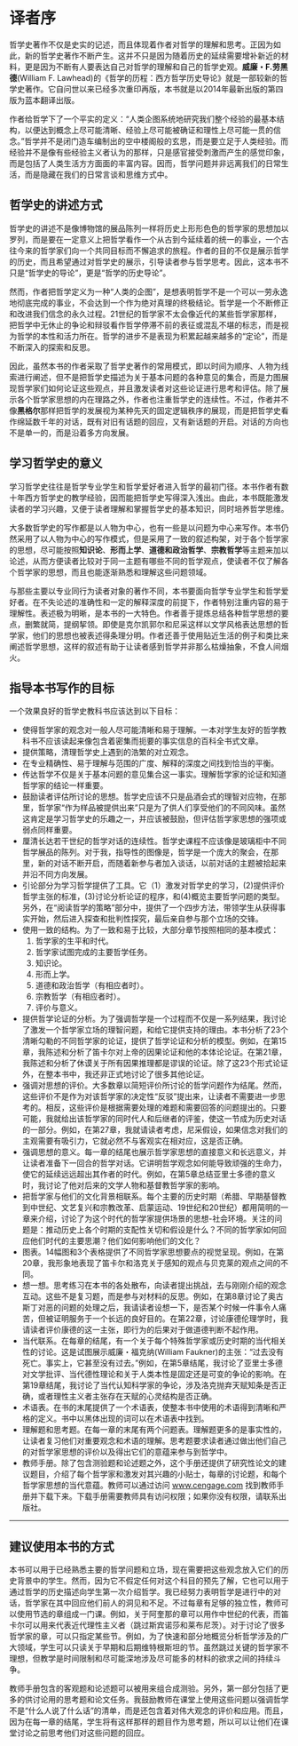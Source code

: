 # 译者序

哲学史著作不仅是史实的记述，而且体现着作者对哲学的理解和思考。正因为如此，新的哲学史著作不断产生。这并不只是因为随着历史的延续需要增补新近的材料，更是因为不断有人要表达自己对哲学的理解和自己的哲学史观。**威廉・F.劳黑德**(William F. Lawhead)的《哲学的历程：西方哲学历史导论》就是一部较新的哲学史著作。它自问世以来已经多次重印再版，本书就是以2014年最新出版的第四版为蓝本翻译出版。

作者给哲学下了一个平实的定义：“人类企图系统地研究我们整个经验的最基本结构，以便达到概念上尽可能清晰、经验上尽可能被确证和理性上尽可能一贯的信念。”哲学并不是闭门造车编制出的空中楼阁般的玄思，而是要立足于人类经验。而经验并不是像有些经验主义者认为的那样，只是感官接受刺激而产生的感觉印象，而是包括了人类生活方方面面的丰富内容。因而，哲学问题并非远离我们的日常生活，而是隐藏在我们的日常言谈和思维方式中。

## 哲学史的讲述方式

哲学史的讲述不是像博物馆的展品陈列一样将历史上形形色色的哲学家的思想加以罗列，而是要在一定意义上把哲学看作一个从古到今延续着的统一的事业，一个古往今来的哲学家们向一个共同目标而不懈追求的旅程。作者的目的不仅是展示哲学的历史，而且希望通过对哲学史的展示，引导读者参与哲学思考。因此，这本书不只是“哲学史的导论”，更是“哲学的历史导论”。

然而，作者把哲学定义为一种“人类的企图”，是想表明哲学不是一个可以一劳永逸地彻底完成的事业，不会达到一个作为绝对真理的终极结论。哲学是一个不断修正和改进我们信念的永久过程。21世纪的哲学家不太会像近代的某些哲学家那样，把哲学中无休止的争论和辩驳看作哲学停滞不前的表征或混乱不堪的标志，而是视为哲学的本性和活力所在。哲学的进步不是表现为积累起越来越多的“定论”，而是不断深入的探索和反思。

因此，虽然本书的作者采取了哲学史著作的常用模式，即以时间为顺序、人物为线索进行阐述，但不是把哲学史描述为关于基本问题的各种意见的集合，而是力图展现哲学家们如何论证这些观点，并且激发读者对这些论证进行思考和评估。除了展示各个哲学家思想的内在理路之外，作者也注重哲学史的连续性。不过，作者并不像**黑格尔**那样把哲学的发展视为某种先天的固定逻辑秩序的展现，而是把哲学史看作绵延数千年的对话，既有对旧有话题的回应，又有新话题的开启。对话的方向也不是单一的，而是沿着多方向发展。

## 学习哲学史的意义

学习哲学史往往是哲学专业学生和哲学爱好者进入哲学的最初门径。本书作者有数十年西方哲学史的教学经验，因而能把哲学史写得深入浅出。由此，本书既能激发读者的学习兴趣，又便于读者理解和掌握哲学史的基本知识，同时培养哲学思维。

大多数哲学史的写作都是以人物为中心，也有一些是以问题为中心来写作。本书仍然采用了以人物为中心的写作模式，但是采用了一致的叙述构架，对于各个哲学家的思想，尽可能按照**知识论**、**形而上学**、**道德和政治哲学**、**宗教哲学**等主题来加以论述，从而方便读者比较对于同一主题有哪些不同的哲学观点，使读者不仅了解各个哲学家的思想，而且也能逐渐熟悉和理解这些问题领域。

与那些主要以专业同行为读者对象的著作不同，本书要面向哲学专业学生和哲学爱好者。在不失论述的准确性和一定的解释深度的前提下，作者特别注重内容的易于理解性。表述极为明晰，是本书的一大特色。作者善于提炼总结各种哲学思想的要点，删繁就简，提纲挈领。即使是克尔凯郭尔和尼采这样以文学风格表达思想的哲学家，他们的思想也被表述得条理分明。作者还善于使用贴近生活的例子和类比来阐述哲学思想，这样的叙述有助于让读者感到哲学并非那么枯燥抽象，不食人间烟火。


## 指导本书写作的目标

一个效果良好的哲学史教科书应该达到以下目标：

- 使得哲学家的观念对一般人尽可能清晰和易于理解。一本对学生友好的哲学教科书不应该读起来像包含着密集而扼要的事实信息的百科全书式文章。
- 提供策略，清理哲学史上遇到的浩繁的对立观念。
- 在专业精确性、易于理解与范围的广度、解释的深度之间找到恰当的平衡。
- 传达哲学不仅是关于基本问题的意见集合这一事实。理解哲学家的论证和知道哲学家的结论一样重要。
- 鼓励读者评估所讨论的思想。哲学史应该不只是品酒会式的理智对应物，在那里，哲学家“作为样品被提供出来”只是为了供人们享受他们的不同风味。虽然这肯定是学习哲学史的乐趣之一，并应该被鼓励，但评估哲学家思想的强项或弱点同样重要。
- 厘清长达若干世纪的哲学对话的连续性。哲学史课程不应该像是玻璃柜中不同哲学展品的陈列。对于我，指导性的图像是，哲学是一个庞大的聚会，在那里，新的对话不断开启，而随着新参与者加入谈话，以前对话的主题被拾起来并沿不同方向发展。
- 引论部分为学习哲学提供了工具。它（1）激发对哲学史的学习，(2)提供评价哲学主张的标准，(3)讨论分析论证的程序，和(4)概览主要哲学问题的类型。另外，在“阅读哲学的策略”部分中，提供了一个四步方法，带领学生从获得事实开始，然后进入探查和批判性探究，最后亲自参与那个立场的交锋。
- 使用一致的结构。为了一致和易于比较，大部分章节按照相同的基本模式：
  1. 哲学家的生平和时代。
  2. 哲学家试图完成的主要哲学任务。
  3. 知识论。
  4. 形而上学。
  5. 道德和政治哲学（有相应者时）。
  6. 宗教哲学（有相应者时）。
  7. 评价与意义。
- 提供哲学论证的分析。为了强调哲学是一个过程而不仅是一系列结果，我讨论了激发一个哲学家立场的理智问题，和给它提供支持的理由。本书分析了23个清晰勾勒的不同哲学家的论证，提供了哲学论证和分析的模型。例如，在第15章，我陈述和分析了笛卡尔对上帝的因果论证和他的本体论论证。在第21章，我陈述和分析了休谟关于所有因果推理都是谬误的论证。除了这23个形式论证外，在整本书中，我还非正式地讨论了很多其他论证。
- 强调对思想的评价。大多数章以简短评价所讨论的哲学问题作为结尾。然而，这些评价不是作为对该哲学家的决定性“反驳”提出来，让读者不需要进一步思考的。相反，这些评价是根据需要处理的难题和需要回答的问题提出的。只要可能，我就给出该哲学家的同时代人和后继者的评鉴，使这一节成为历史对话的一部分。例如，在第27章，我就请读者考虑，尼采假设，如果信念对我们的主观需要有吸引力，它就必然不与客观实在相对应，这是否正确。
- 强调思想的意义。每一章的结尾也展示哲学家思想的直接意义和长远意义，并让读者准备下一回合的哲学对话。它讲明哲学观念如何能导致顽强的生命力，使它的延续远远超出其作者的时代。例如，在第5章总结亚里士多德的意义时，我讨论了他对后来的文学人物和基督教哲学家的影响。
- 把哲学家与他们的文化背景相联系。每个主要的历史时期（希腊、早期基督教到中世纪、文艺复兴和宗教改革、启蒙运动、19世纪和20世纪）都用简明的一章来介绍，讨论了为这个时代的哲学家提供场景的思想-社会环境。关注的问题是：推动历史上各个时期的支配性关切和假设是什么？不同的哲学家如何回应他们时代的主要思潮？他们如何影响他们的文化？
- 图表。14幅图和3个表格提供了不同哲学家思想要点的视觉呈现。例如，在第20章，我形象地表现了笛卡尔和洛克关于感知的观点与贝克莱的观点之间的不同。
- 想一想。思考练习在本书的各处散布，向读者提出挑战，去与刚刚介绍的观念互动。这些不是复习题，而是参与对材料的反思。例如，在第8章讨论了奥古斯丁对恶的问题的处理之后，我请读者设想一下，是否某个时候一件事令人痛苦，但被证明服务于一个长远的良好目的。在第22章，讨论康德伦理学时，我请读者评价康德的这一主张，即行为的后果对于做道德判断不起作用。
- 当代联系。在每章的结尾，有一个关于每个特殊哲学家或历史时期的当代相关性的讨论。这是试图展示威廉・福克纳(William Faukner)的主张：“过去没有死亡。事实上，它甚至没有过去。”例如，在第5章结尾，我讨论了亚里士多德对文学批评、当代德性理论和关于人类本性是固定还是可变的争论的影响。在第19章结尾，我讨论了当代认知科学家的争论，涉及洛克抛弃天赋知条是否正确，或者理性主义者主张存在天赋的心灵结构是否正确。
- 术语表。在书的末尾提供了一个术语表，使整本书中使用的术语得到清晰和严格的定义。书中以黑体出现的词可以在术语表中找到。
- 理解题和思考题。在每一章的末尾有两个问题表。理解题更多的是事实性的，让读者复习他们对重要观念和术语的理解。思考题要求读者通过做出他们自己的对哲学家思想的评价以及得出它们的意蕴来参与到哲学中。
- 教师手册。除了包含测验题和论述题之外，这个手册还提供了研究性论文的建议题目，介绍了每个哲学家和激发对其兴趣的小贴士，每章的讨论题，和每个哲学家思想的当代意蕴。教师可以通过访问 www.cengage.com 找到教师手册并下载下来。下载手册需要教师具有访问权限；如果你没有权限，请联系出版社。

---

## 建议使用本书的方式

本书可以用于已经熟悉主要的哲学问题和立场，现在需要把这些观念放入它们的历史背景中的学生。然而，因为它不假定任何对这个科目的预先了解，它也可以用于通过哲学的历史描述向学生第一次介绍哲学。我已经努力表明哲学是进行中的对话，哲学家在其中回应他们前人的洞见和不足。不过每章有足够的独立性，教师可以使用节选的章组成一门课。例如，关于阿奎那的章可以用作中世纪的代表，而笛卡尔可以用来代表近代理性主义者（跳过斯宾诺莎和莱布尼茨）。对于讨论了很多哲学家的章，可以只指定某些节。例如，为了快速和部分地概览分析哲学涉及的广大领域，学生可以只读关于早期和后期维特根斯坦的节。虽然跳过关键的哲学家不理想，但教学是时间限制和尽可能深地涉及尽可能多的材料的欲求之间的持续斗争。


教师手册包含的客观题和论述题可以被用来组合成测验。另外，第一部分包括了更多的供讨论用的思考题和论文任务。我鼓励教师在课堂上使用这些问题以强调哲学不是“什么人说了什么话”的清单，而是还包含着对伟大观念的评价和应用。而且，因为在每一章的结尾，学生将有这样那样的题目作为思考题，所以可以让他们在课堂讨论之前思考他们对这些问题的回应。
